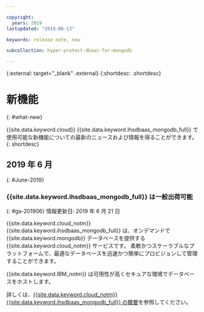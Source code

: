 ```yaml
---

copyright:
  years: 2019
lastupdated: "2019-06-13"

keywords: release note, new

subcollection: hyper-protect-dbaas-for-mongodb

---
```


{:external: target="_blank" .external}
{:shortdesc: .shortdesc}


# 新機能
{: #what-new}

{{site.data.keyword.cloud}} {{site.data.keyword.ihsdbaas_mongodb_full}} で使用可能な新機能についての最新のニュースおよび情報を得ることができます。
{: shortdesc}

## 2019 年 6 月
{: #June-2019}

### {{site.data.keyword.ihsdbaas_mongodb_full}} は一般出荷可能
{: #ga-201906}
情報更新日: 2019 年 6 月 21 日

{{site.data.keyword.cloud_notm}} {{site.data.keyword.ihsdbaas_mongodb_full}} は、オンデマンドで {{site.data.keyword.mongodb}} データベースを提供する {{site.data.keyword.cloud_notm}} サービスです。 柔軟かつスケーラブルなプラットフォームで、最適なデータベースを迅速かつ簡単にプロビジョンして管理することができます。

{{site.data.keyword.IBM_notm}} は可用性が高くセキュアな環境でデータベースをホストします。

詳しくは、[{{site.data.keyword.cloud_notm}} {{site.data.keyword.ihsdbaas_mongodb_full}} の概要](/docs/services/hyper-protect-dbaas-for-mongodb?topic=hyper-protect-dbaas-for-mongodb-gettingstarted)を参照してください。
